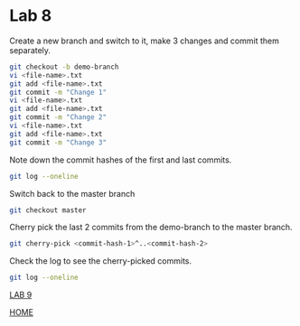 # Lab 8

Create a new branch and switch to it, make 3 changes and commit them separately.
```bash
git checkout -b demo-branch
vi <file-name>.txt
git add <file-name>.txt
git commit -m "Change 1"
vi <file-name>.txt
git add <file-name>.txt
git commit -m "Change 2"
vi <file-name>.txt
git add <file-name>.txt
git commit -m "Change 3"
```

Note down the commit hashes of the first and last commits.
```bash
git log --oneline
```

Switch back to the master branch
```bash
git checkout master
```

Cherry pick the last 2 commits from the demo-branch to the master branch.
```bash
git cherry-pick <commit-hash-1>^..<commit-hash-2>
```

Check the log to see the cherry-picked commits.
```bash
git log --oneline
```

[LAB 9](./l9.md)


[HOME](./../README.md)
